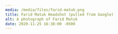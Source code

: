 ```yaml
---
media: /media/files/farid-matuk.png
title: Farid Matuk Headshot (pulled from Google)
alt: A photograph of Farid Matuk
date: 2020-11-25 16:38:00 -0500
---
```


